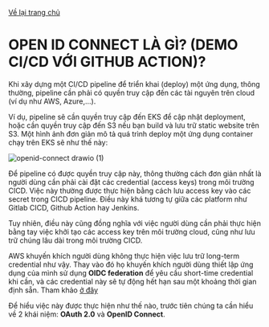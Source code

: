 [Về lại trang chủ](https://lehai2909.github.io)

# OPEN ID CONNECT LÀ GÌ? (DEMO CI/CD VỚI GITHUB ACTION)?

Khi xây dựng một CI/CD pipeline để triển khai (deploy) một ứng dụng, thông thường, pipeline cần phải có quyền truy cập đến các tài nguyên trên cloud (ví dụ như AWS, Azure,...). 

Ví dụ, pipeline sẽ cần quyền truy cập đến EKS để cập nhật deployment, hoặc cần quyền truy cập đến S3 nếu bạn build và lưu trữ static website trên S3. Một hình ảnh đơn giản mô tả quá trình deploy một ứng dụng container chạy trên EKS sẽ như thế này:


![openid-connect drawio (1)](https://github.com/user-attachments/assets/f1c05b0f-a62d-4d2b-a292-d9c3ab3ea340)


Để pipeline có được quyền truy cập này, thông thường cách đơn giản nhất là người dùng cần phải cài đặt các credential (access keys) trong môi trường CICD. Việc này thường được thực hiện bằng cách lưu access key vào các secret trong CICD pipeline. Điều này khá tương tự giữa các platform như Gitlab CICD, Github Action hay Jenkins.


Tuy nhiên, điều này cũng đồng nghĩa với việc người dùng cần phải thực hiện bằng tay việc khởi tạo các access key trên môi trường cloud, cũng như lưu trữ chúng lâu dài trong môi trường CICD.

AWS khuyến khích người dùng không thực hiện việc lưu trữ long-term credential như vậy. Thay vào đó họ khuyến khích người dùng thiết lập ứng dụng của mình sử dụng **OIDC federation** để yêu cầu short-time credential khi cần, và các credential này sẽ tự động hết hạn sau một khoảng thời gian định sẵn. Tham khảo [ở đây](https://docs.aws.amazon.com/IAM/latest/UserGuide/id_roles_providers_oidc.html)


Để hiểu việc này được thực hiện như thế nào, trước tiên chúng ta cần hiểu về 2 khái niệm: **OAuth 2.0** và **OpenID Connect**.
